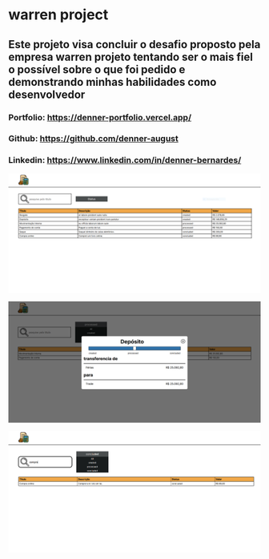 # warren project

## Este projeto visa concluir o desafio proposto pela empresa warren projeto tentando ser o mais fiel o possível sobre o que foi pedido e demonstrando minhas habilidades como desenvolvedor

### Portfolio: <https://denner-portfolio.vercel.app/>

### Github: <https://github.com/denner-august>

### Linkedin: <https://www.linkedin.com/in/denner-bernardes/>

![Imagem principal do projeto](./desafio-warren-web/public/projeto/01.PNG)

![Imagem utilizando o modal do projeto](./desafio-warren-web/public/projeto/02.PNG)

![Imagem utilizando input para pesquisa e status](./desafio-warren-web/public/projeto/03.PNG)
